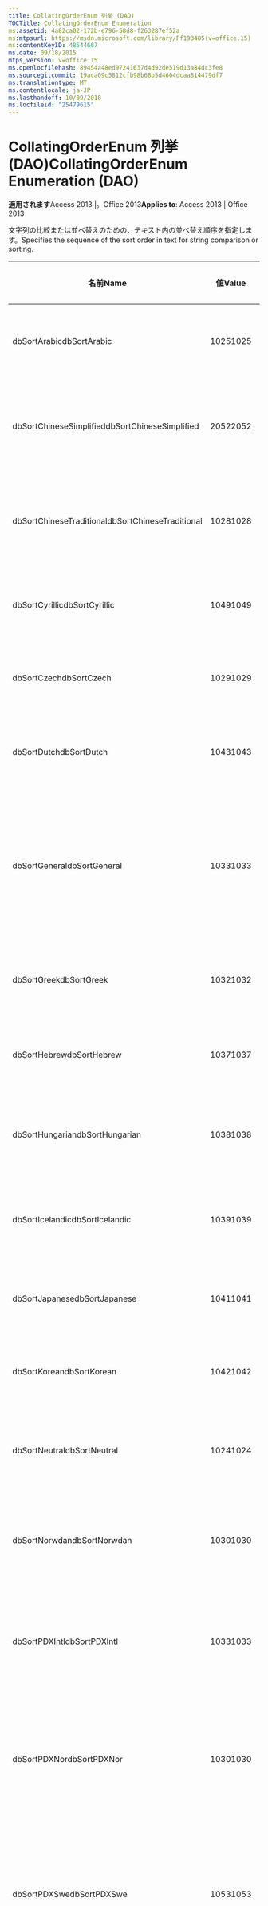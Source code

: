 ```yaml
---
title: CollatingOrderEnum 列挙 (DAO)
TOCTitle: CollatingOrderEnum Enumeration
ms:assetid: 4a82ca02-172b-e796-58d8-f263287ef52a
ms:mtpsurl: https://msdn.microsoft.com/library/Ff193485(v=office.15)
ms:contentKeyID: 48544667
ms.date: 09/18/2015
mtps_version: v=office.15
ms.openlocfilehash: 89454a48ed97241637d4d92de519d13a84dc3fe8
ms.sourcegitcommit: 19aca09c5812cfb98b68b5d4604dcaa814479df7
ms.translationtype: MT
ms.contentlocale: ja-JP
ms.lasthandoff: 10/09/2018
ms.locfileid: "25479615"
---
```

# <a name="collatingorderenum-enumeration-dao"></a><span data-ttu-id="f53ad-102">CollatingOrderEnum 列挙 (DAO)</span><span class="sxs-lookup"><span data-stu-id="f53ad-102">CollatingOrderEnum Enumeration (DAO)</span></span>


<span data-ttu-id="f53ad-103">**適用されます**Access 2013 |。Office 2013</span><span class="sxs-lookup"><span data-stu-id="f53ad-103">**Applies to**: Access 2013 | Office 2013</span></span>

<span data-ttu-id="f53ad-104">文字列の比較または並べ替えのための、テキスト内の並べ替え順序を指定します。</span><span class="sxs-lookup"><span data-stu-id="f53ad-104">Specifies the sequence of the sort order in text for string comparison or sorting.</span></span>

<table>
<colgroup>
<col style="width: 33%" />
<col style="width: 33%" />
<col style="width: 33%" />
</colgroup>
<thead>
<tr class="header">
<th><p><span data-ttu-id="f53ad-105">名前</span><span class="sxs-lookup"><span data-stu-id="f53ad-105">Name</span></span></p></th>
<th><p><span data-ttu-id="f53ad-106">値</span><span class="sxs-lookup"><span data-stu-id="f53ad-106">Value</span></span></p></th>
<th><p><span data-ttu-id="f53ad-107">説明</span><span class="sxs-lookup"><span data-stu-id="f53ad-107">Description</span></span></p></th>
</tr>
</thead>
<tbody>
<tr class="odd">
<td><p><span data-ttu-id="f53ad-108">dbSortArabic</span><span class="sxs-lookup"><span data-stu-id="f53ad-108">dbSortArabic</span></span></p></td>
<td><p><span data-ttu-id="f53ad-109">1025</span><span class="sxs-lookup"><span data-stu-id="f53ad-109">1025</span></span></p></td>
<td><p><span data-ttu-id="f53ad-110">アラビア語版の照合順序</span><span class="sxs-lookup"><span data-stu-id="f53ad-110">Arabic collating order</span></span></p></td>
</tr>
<tr class="even">
<td><p><span data-ttu-id="f53ad-111">dbSortChineseSimplified</span><span class="sxs-lookup"><span data-stu-id="f53ad-111">dbSortChineseSimplified</span></span></p></td>
<td><p><span data-ttu-id="f53ad-112">2052</span><span class="sxs-lookup"><span data-stu-id="f53ad-112">2052</span></span></p></td>
<td><p><span data-ttu-id="f53ad-113">簡体字中国語版の照合順序</span><span class="sxs-lookup"><span data-stu-id="f53ad-113">Simplified Chinese collating order</span></span></p></td>
</tr>
<tr class="odd">
<td><p><span data-ttu-id="f53ad-114">dbSortChineseTraditional</span><span class="sxs-lookup"><span data-stu-id="f53ad-114">dbSortChineseTraditional</span></span></p></td>
<td><p><span data-ttu-id="f53ad-115">1028</span><span class="sxs-lookup"><span data-stu-id="f53ad-115">1028</span></span></p></td>
<td><p><span data-ttu-id="f53ad-116">繁体字中国語版の照合順序</span><span class="sxs-lookup"><span data-stu-id="f53ad-116">Traditional Chinese collating order</span></span></p></td>
</tr>
<tr class="even">
<td><p><span data-ttu-id="f53ad-117">dbSortCyrillic</span><span class="sxs-lookup"><span data-stu-id="f53ad-117">dbSortCyrillic</span></span></p></td>
<td><p><span data-ttu-id="f53ad-118">1049</span><span class="sxs-lookup"><span data-stu-id="f53ad-118">1049</span></span></p></td>
<td><p><span data-ttu-id="f53ad-119">ロシア語版の照合順序</span><span class="sxs-lookup"><span data-stu-id="f53ad-119">Russian collating order</span></span></p></td>
</tr>
<tr class="odd">
<td><p><span data-ttu-id="f53ad-120">dbSortCzech</span><span class="sxs-lookup"><span data-stu-id="f53ad-120">dbSortCzech</span></span></p></td>
<td><p><span data-ttu-id="f53ad-121">1029</span><span class="sxs-lookup"><span data-stu-id="f53ad-121">1029</span></span></p></td>
<td><p><span data-ttu-id="f53ad-122">チェコ語版の照合順序</span><span class="sxs-lookup"><span data-stu-id="f53ad-122">Czech collating order</span></span></p></td>
</tr>
<tr class="even">
<td><p><span data-ttu-id="f53ad-123">dbSortDutch</span><span class="sxs-lookup"><span data-stu-id="f53ad-123">dbSortDutch</span></span></p></td>
<td><p><span data-ttu-id="f53ad-124">1043</span><span class="sxs-lookup"><span data-stu-id="f53ad-124">1043</span></span></p></td>
<td><p><span data-ttu-id="f53ad-125">オランダ語版の照合順序</span><span class="sxs-lookup"><span data-stu-id="f53ad-125">Dutch collating order</span></span></p></td>
</tr>
<tr class="odd">
<td><p><span data-ttu-id="f53ad-126">dbSortGeneral</span><span class="sxs-lookup"><span data-stu-id="f53ad-126">dbSortGeneral</span></span></p></td>
<td><p><span data-ttu-id="f53ad-127">1033</span><span class="sxs-lookup"><span data-stu-id="f53ad-127">1033</span></span></p></td>
<td><p><span data-ttu-id="f53ad-128">英語版、ドイツ語版、フランス語版、およびポルトガル語版の照合順序</span><span class="sxs-lookup"><span data-stu-id="f53ad-128">English, German, French, and Portuguese collating order</span></span></p></td>
</tr>
<tr class="even">
<td><p><span data-ttu-id="f53ad-129">dbSortGreek</span><span class="sxs-lookup"><span data-stu-id="f53ad-129">dbSortGreek</span></span></p></td>
<td><p><span data-ttu-id="f53ad-130">1032</span><span class="sxs-lookup"><span data-stu-id="f53ad-130">1032</span></span></p></td>
<td><p><span data-ttu-id="f53ad-131">ギリシャ語版の照合順序</span><span class="sxs-lookup"><span data-stu-id="f53ad-131">Greek collating order</span></span></p></td>
</tr>
<tr class="odd">
<td><p><span data-ttu-id="f53ad-132">dbSortHebrew</span><span class="sxs-lookup"><span data-stu-id="f53ad-132">dbSortHebrew</span></span></p></td>
<td><p><span data-ttu-id="f53ad-133">1037</span><span class="sxs-lookup"><span data-stu-id="f53ad-133">1037</span></span></p></td>
<td><p><span data-ttu-id="f53ad-134">ヘブライ語版の照合順序</span><span class="sxs-lookup"><span data-stu-id="f53ad-134">Hebrew collating order</span></span></p></td>
</tr>
<tr class="even">
<td><p><span data-ttu-id="f53ad-135">dbSortHungarian</span><span class="sxs-lookup"><span data-stu-id="f53ad-135">dbSortHungarian</span></span></p></td>
<td><p><span data-ttu-id="f53ad-136">1038</span><span class="sxs-lookup"><span data-stu-id="f53ad-136">1038</span></span></p></td>
<td><p><span data-ttu-id="f53ad-137">ハンガリー語版の照合順序</span><span class="sxs-lookup"><span data-stu-id="f53ad-137">Hungarian collating order</span></span></p></td>
</tr>
<tr class="odd">
<td><p><span data-ttu-id="f53ad-138">dbSortIcelandic</span><span class="sxs-lookup"><span data-stu-id="f53ad-138">dbSortIcelandic</span></span></p></td>
<td><p><span data-ttu-id="f53ad-139">1039</span><span class="sxs-lookup"><span data-stu-id="f53ad-139">1039</span></span></p></td>
<td><p><span data-ttu-id="f53ad-140">アイスランド語版の照合順序</span><span class="sxs-lookup"><span data-stu-id="f53ad-140">Icelandic collating order</span></span></p></td>
</tr>
<tr class="even">
<td><p><span data-ttu-id="f53ad-141">dbSortJapanese</span><span class="sxs-lookup"><span data-stu-id="f53ad-141">dbSortJapanese</span></span></p></td>
<td><p><span data-ttu-id="f53ad-142">1041</span><span class="sxs-lookup"><span data-stu-id="f53ad-142">1041</span></span></p></td>
<td><p><span data-ttu-id="f53ad-143">日本語版の照合順序</span><span class="sxs-lookup"><span data-stu-id="f53ad-143">Japanese collating order</span></span></p></td>
</tr>
<tr class="odd">
<td><p><span data-ttu-id="f53ad-144">dbSortKorean</span><span class="sxs-lookup"><span data-stu-id="f53ad-144">dbSortKorean</span></span></p></td>
<td><p><span data-ttu-id="f53ad-145">1042</span><span class="sxs-lookup"><span data-stu-id="f53ad-145">1042</span></span></p></td>
<td><p><span data-ttu-id="f53ad-146">韓国語版の照合順序</span><span class="sxs-lookup"><span data-stu-id="f53ad-146">Korean collating order</span></span></p></td>
</tr>
<tr class="even">
<td><p><span data-ttu-id="f53ad-147">dbSortNeutral</span><span class="sxs-lookup"><span data-stu-id="f53ad-147">dbSortNeutral</span></span></p></td>
<td><p><span data-ttu-id="f53ad-148">1024</span><span class="sxs-lookup"><span data-stu-id="f53ad-148">1024</span></span></p></td>
<td><p><span data-ttu-id="f53ad-149">ニュートラル言語版の照合順序</span><span class="sxs-lookup"><span data-stu-id="f53ad-149">Neutral collating order</span></span></p></td>
</tr>
<tr class="odd">
<td><p><span data-ttu-id="f53ad-150">dbSortNorwdan</span><span class="sxs-lookup"><span data-stu-id="f53ad-150">dbSortNorwdan</span></span></p></td>
<td><p><span data-ttu-id="f53ad-151">1030</span><span class="sxs-lookup"><span data-stu-id="f53ad-151">1030</span></span></p></td>
<td><p><span data-ttu-id="f53ad-152">ノルウェー語版の照合順序</span><span class="sxs-lookup"><span data-stu-id="f53ad-152">Norwegian and Danish collating order</span></span></p></td>
</tr>
<tr class="even">
<td><p><span data-ttu-id="f53ad-153">dbSortPDXIntl</span><span class="sxs-lookup"><span data-stu-id="f53ad-153">dbSortPDXIntl</span></span></p></td>
<td><p><span data-ttu-id="f53ad-154">1033</span><span class="sxs-lookup"><span data-stu-id="f53ad-154">1033</span></span></p></td>
<td><p><span data-ttu-id="f53ad-155">Paradox インターナショナル版の照合順序</span><span class="sxs-lookup"><span data-stu-id="f53ad-155">Paradox international collating order</span></span></p></td>
</tr>
<tr class="odd">
<td><p><span data-ttu-id="f53ad-156">dbSortPDXNor</span><span class="sxs-lookup"><span data-stu-id="f53ad-156">dbSortPDXNor</span></span></p></td>
<td><p><span data-ttu-id="f53ad-157">1030</span><span class="sxs-lookup"><span data-stu-id="f53ad-157">1030</span></span></p></td>
<td><p><span data-ttu-id="f53ad-158">Paradox ノルウェー語およびデンマーク語版の照合順序</span><span class="sxs-lookup"><span data-stu-id="f53ad-158">Paradox Norwegian and Danish collating order</span></span></p></td>
</tr>
<tr class="even">
<td><p><span data-ttu-id="f53ad-159">dbSortPDXSwe</span><span class="sxs-lookup"><span data-stu-id="f53ad-159">dbSortPDXSwe</span></span></p></td>
<td><p><span data-ttu-id="f53ad-160">1053</span><span class="sxs-lookup"><span data-stu-id="f53ad-160">1053</span></span></p></td>
<td><p><span data-ttu-id="f53ad-161">Paradox スウェーデン語およびフィンランド語版の照合順序</span><span class="sxs-lookup"><span data-stu-id="f53ad-161">Paradox Swedish and Finnish collating order</span></span></p></td>
</tr>
<tr class="odd">
<td><p><span data-ttu-id="f53ad-162">dbSortPolish</span><span class="sxs-lookup"><span data-stu-id="f53ad-162">dbSortPolish</span></span></p></td>
<td><p><span data-ttu-id="f53ad-163">1045</span><span class="sxs-lookup"><span data-stu-id="f53ad-163">1045</span></span></p></td>
<td><p><span data-ttu-id="f53ad-164">ポーランド語版の照合順序</span><span class="sxs-lookup"><span data-stu-id="f53ad-164">Polish collating order</span></span></p></td>
</tr>
<tr class="even">
<td><p><span data-ttu-id="f53ad-165">dbSortSlovenian</span><span class="sxs-lookup"><span data-stu-id="f53ad-165">dbSortSlovenian</span></span></p></td>
<td><p><span data-ttu-id="f53ad-166">1060</span><span class="sxs-lookup"><span data-stu-id="f53ad-166">1060</span></span></p></td>
<td><p><span data-ttu-id="f53ad-167">スロベニア語版の照合順序</span><span class="sxs-lookup"><span data-stu-id="f53ad-167">Slovenian collating order</span></span></p></td>
</tr>
<tr class="odd">
<td><p><span data-ttu-id="f53ad-168">dbSortSpanish</span><span class="sxs-lookup"><span data-stu-id="f53ad-168">dbSortSpanish</span></span></p></td>
<td><p><span data-ttu-id="f53ad-169">1034</span><span class="sxs-lookup"><span data-stu-id="f53ad-169">1034</span></span></p></td>
<td><p><span data-ttu-id="f53ad-170">スペイン語版の照合順序</span><span class="sxs-lookup"><span data-stu-id="f53ad-170">Spanish collating order</span></span></p></td>
</tr>
<tr class="even">
<td><p><span data-ttu-id="f53ad-171">dbSortSwedFin</span><span class="sxs-lookup"><span data-stu-id="f53ad-171">dbSortSwedFin</span></span></p></td>
<td><p><span data-ttu-id="f53ad-172">1053</span><span class="sxs-lookup"><span data-stu-id="f53ad-172">1053</span></span></p></td>
<td><p><span data-ttu-id="f53ad-173">スウェーデン語版およびフィンランド語版の照合順序</span><span class="sxs-lookup"><span data-stu-id="f53ad-173">Swedish and Finnish collating order</span></span></p></td>
</tr>
<tr class="odd">
<td><p><span data-ttu-id="f53ad-174">dbSortThai</span><span class="sxs-lookup"><span data-stu-id="f53ad-174">dbSortThai</span></span></p></td>
<td><p><span data-ttu-id="f53ad-175">1054</span><span class="sxs-lookup"><span data-stu-id="f53ad-175">1054</span></span></p></td>
<td><p><span data-ttu-id="f53ad-176">タイ語版の照合順序</span><span class="sxs-lookup"><span data-stu-id="f53ad-176">Thai collating order</span></span></p></td>
</tr>
<tr class="even">
<td><p><span data-ttu-id="f53ad-177">dbSortTurkish</span><span class="sxs-lookup"><span data-stu-id="f53ad-177">dbSortTurkish</span></span></p></td>
<td><p><span data-ttu-id="f53ad-178">1055</span><span class="sxs-lookup"><span data-stu-id="f53ad-178">1055</span></span></p></td>
<td><p><span data-ttu-id="f53ad-179">トルコ語版の照合順序</span><span class="sxs-lookup"><span data-stu-id="f53ad-179">Turkish collating order</span></span></p></td>
</tr>
<tr class="odd">
<td><p><span data-ttu-id="f53ad-180">dbSortUndefined</span><span class="sxs-lookup"><span data-stu-id="f53ad-180">dbSortUndefined</span></span></p></td>
<td><p><span data-ttu-id="f53ad-181">-1</span><span class="sxs-lookup"><span data-stu-id="f53ad-181">-1</span></span></p></td>
<td><p><span data-ttu-id="f53ad-182">照合順序が未定義または不明</span><span class="sxs-lookup"><span data-stu-id="f53ad-182">Collating order undefined or unknown</span></span></p></td>
</tr>
</tbody>
</table>

